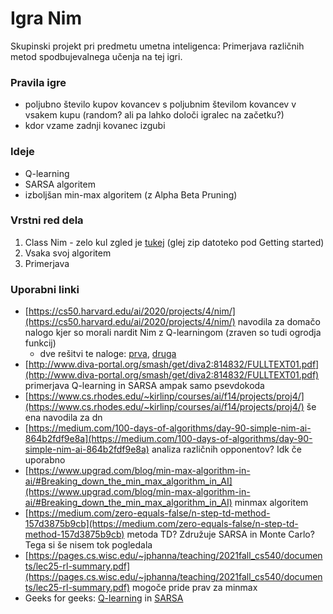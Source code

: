 # Igra Nim

Skupinski projekt pri predmetu umetna inteligenca: Primerjava različnih metod spodbujevalnega učenja na tej igri.

### Pravila igre

* poljubno število kupov kovancev s poljubnim številom kovancev v vsakem kupu (random? ali pa lahko določi igralec na začetku?)
* kdor vzame zadnji kovanec izgubi

### Ideje

* Q-learning
* SARSA algoritem
* izboljšan min-max algoritem (z Alpha Beta Pruning)

### Vrstni red dela

1. Class Nim - zelo kul zgled je [tukej](https://cs50.harvard.edu/ai/2020/projects/4/nim/) (glej zip datoteko pod Getting started)
2. Vsaka svoj algoritem
3. Primerjava

### Uporabni linki

* [https://cs50.harvard.edu/ai/2020/projects/4/nim/](https://cs50.harvard.edu/ai/2020/projects/4/nim/) navodila za domačo nalogo kjer so morali nardit Nim z Q-learningom (zraven so tudi ogrodja funkcij)
  * dve rešitvi te naloge: [prva](https://github.com/Fatiepie/Nim.ai), [druga](https://github.com/diesel707/Knights/tree/nim)
* [http://www.diva-portal.org/smash/get/diva2:814832/FULLTEXT01.pdf](http://www.diva-portal.org/smash/get/diva2:814832/FULLTEXT01.pdf) primerjava Q-learning in SARSA ampak samo psevdokoda
 * [https://www.cs.rhodes.edu/~kirlinp/courses/ai/f14/projects/proj4/](https://www.cs.rhodes.edu/~kirlinp/courses/ai/f14/projects/proj4/) še ena navodila za dn
* [https://medium.com/100-days-of-algorithms/day-90-simple-nim-ai-864b2fdf9e8a](https://medium.com/100-days-of-algorithms/day-90-simple-nim-ai-864b2fdf9e8a) analiza različnih opponentov? Idk če uporabno
* [https://www.upgrad.com/blog/min-max-algorithm-in-ai/#Breaking_down_the_min_max_algorithm_in_AI](https://www.upgrad.com/blog/min-max-algorithm-in-ai/#Breaking_down_the_min_max_algorithm_in_AI) minmax algoritem
* [https://medium.com/zero-equals-false/n-step-td-method-157d3875b9cb](https://medium.com/zero-equals-false/n-step-td-method-157d3875b9cb) metoda TD? Združuje SARSA in Monte Carlo? Tega si še nisem tok pogledala
* [https://pages.cs.wisc.edu/~jphanna/teaching/2021fall_cs540/documents/lec25-rl-summary.pdf](https://pages.cs.wisc.edu/~jphanna/teaching/2021fall_cs540/documents/lec25-rl-summary.pdf) mogoče pride prav za minmax
* Geeks for geeks: [Q-learning](https://www.geeksforgeeks.org/q-learning-in-python/) in [SARSA](https://www.geeksforgeeks.org/sarsa-reinforcement-learning/)
